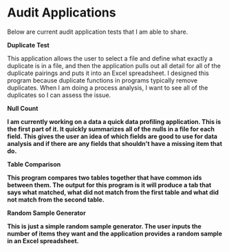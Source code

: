 # Audit Applications

Below are current audit application tests that I am able to share. 

<b>Duplicate Test </b>

This application allows the user to select a file and define what exactly a duplicate is in a file, and then the application pulls out all detail for all of the duplicate pairings and puts it into an Excel spreadsheet. I designed this program because duplicate functions in programs typically remove duplicates. When I am doing a process analysis, I want to see all of the duplicates so I can assess the issue. 

<b> Null Count

I am currently working on a data a quick data profiling application. This is the first part of it. It quickly summarizes all of the nulls in a file for each field. This gives the user an idea of which fields are good to use for data analysis and if there are any fields that shouldn't have a missing item that do.

<b> Table Comparison

This program compares two tables together that have common ids between them. The output for this program is it will produce a tab that says what matched, what did not match from the first table and what did not match from the second table. 

<b> Random Sample Generator

This is just a simple random sample generator. The user inputs the number of items they want and the application provides a random sample in an Excel spreadsheet. 
